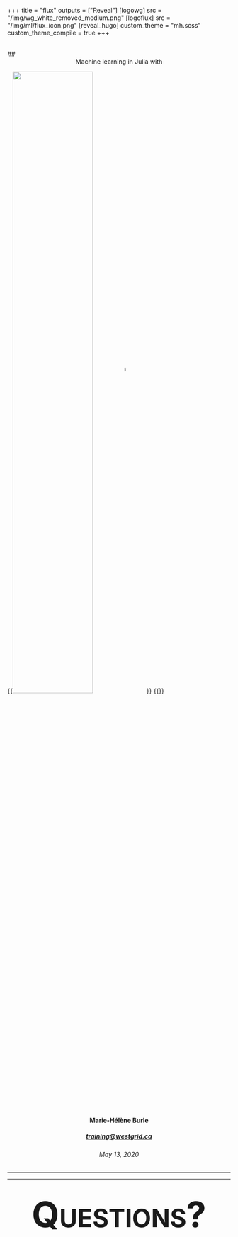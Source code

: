 +++
title = "flux"
outputs = ["Reveal"]
[logowg]
src = "/img/wg_white_removed_medium.png"
[logoflux]
src = "/img/ml/flux_icon.png"
[reveal_hugo]
custom_theme = "mh.scss"
custom_theme_compile = true
+++

<br>
## <center>Machine learning in Julia with</center>

{{<img src="/img/ml/flux_tall.png" title="" width="60%" line-height="0.5rem">}}
{{</img>}}

#### <center>Marie-Hélène Burle</center>

##### <center><training@westgrid.ca></center>

###### <center>*May 13, 2020*</center>

---

---

<img src="/img/ml/flux_icon.png" style="position: absolute; top: 22%; left: 51.2%; width: 4.5%;">

## <center style="font-size: 5.0rem; font-variant: small-caps">Questions?</center>
